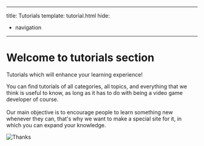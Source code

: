 
---
title: Tutorials
template: tutorial.html
hide:
  - navigation
---

# Welcome to tutorials section

Tutorials which will enhance your learning experience!

You can find tutorials of all categories, all topics, and everything that we think is useful to know, as long as it has to do with being a video game developer of course.<br><br>
Our main objective is to encourage people to learn something new whenever they can, that's why we want to make a special site for it, in which you can expand your knowledge.


![Thanks](https://github.com/Rodevs-Helpers/Helpers-Documents/blob/editing/images/thanks.jpg?raw=true)


